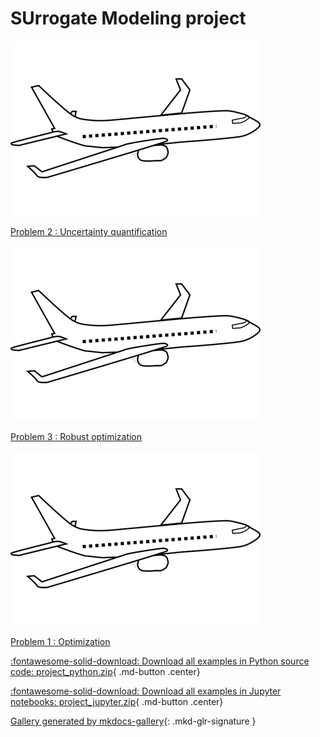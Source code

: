 <!-- docs_generated_scripts_project -->

# SUrrogate Modeling project



<div class="mkd-glr-thumbcontainer" tooltip="Problem 2 : Uncertainty quantification">
    <!--div class="figure align-default" id="id1"-->
        <img alt="Problem 2 : Uncertainty quantification" src="images/thumb/mkd_glr_problem2_thumb.png" />
        <p class="caption">
            <span class="caption-text">
                <a class="reference internal" href="problem2">
                    <span class="std std-ref">Problem 2 : Uncertainty quantification</span>
                </a>
            </span>
            <!--a class="headerlink" href="#id1" title="Permalink to this image"></a-->
        </p>
    <!--/div-->
</div>

<div class="mkd-glr-thumbcontainer" tooltip="Problem 3 : Robust optimization">
    <!--div class="figure align-default" id="id1"-->
        <img alt="Problem 3 : Robust optimization" src="images/thumb/mkd_glr_problem3_thumb.png" />
        <p class="caption">
            <span class="caption-text">
                <a class="reference internal" href="problem3">
                    <span class="std std-ref">Problem 3 : Robust optimization</span>
                </a>
            </span>
            <!--a class="headerlink" href="#id1" title="Permalink to this image"></a-->
        </p>
    <!--/div-->
</div>

<div class="mkd-glr-thumbcontainer" tooltip="Here, the objective was to find a way to minimize the maximum take-off weight MTOW of $g:x\maps...">
    <!--div class="figure align-default" id="id1"-->
        <img alt="Problem 1 : Optimization" src="images/thumb/mkd_glr_problem1_thumb.png" />
        <p class="caption">
            <span class="caption-text">
                <a class="reference internal" href="problem1">
                    <span class="std std-ref">Problem 1 : Optimization</span>
                </a>
            </span>
            <!--a class="headerlink" href="#id1" title="Permalink to this image"></a-->
        </p>
    <!--/div-->
</div>

<div class="mkd-glr-clear"></div>



<div id="download_links"></div>

[:fontawesome-solid-download: Download all examples in Python source code: project_python.zip](./project_python.zip){ .md-button .center}

[:fontawesome-solid-download: Download all examples in Jupyter notebooks: project_jupyter.zip](./project_jupyter.zip){ .md-button .center}


[Gallery generated by mkdocs-gallery](https://mkdocs-gallery.github.io){: .mkd-glr-signature }
